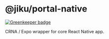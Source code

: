# @jiku/portal-native

[![Greenkeeper badge](https://badges.greenkeeper.io/jiku/portal-native.svg)](https://greenkeeper.io/)

CRNA / Expo wrapper for core React Native app.